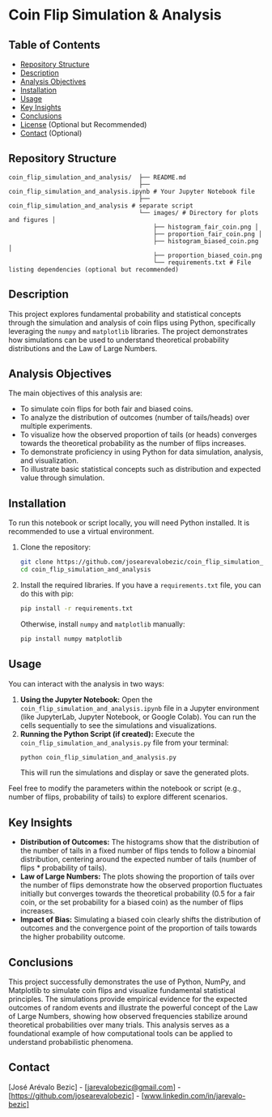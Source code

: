 # Coin Flip Simulation & Analysis

## Table of Contents

- [Repository Structure](#repository-structure)
- [Description](#description)
- [Analysis Objectives](#analysis-objectives)
- [Installation](#installation)
- [Usage](#usage)
- [Key Insights](#key-insights)
- [Conclusions](#conclusions)
- [License](#license) (Optional but Recommended)
- [Contact](#contact) (Optional)

## Repository Structure
```
coin_flip_simulation_and_analysis/  ├── README.md 
                                    ├── coin_flip_simulation_and_analysis.ipynb # Your Jupyter Notebook file 
                                    ├── coin_flip_simulation_and_analysis # separate script 
                                    └── images/ # Directory for plots and figures │ 
                                        ├── histogram_fair_coin.png │ 
                                        ├── proportion_fair_coin.png │ 
                                        ├── histogram_biased_coin.png │ 
                                        ├── proportion_biased_coin.png 
                                        └── requirements.txt # File listing dependencies (optional but recommended)
```

## Description
This project explores fundamental probability and statistical concepts through the simulation and analysis of coin flips using Python, specifically leveraging the `numpy` and `matplotlib` libraries. The project demonstrates how simulations can be used to understand theoretical probability distributions and the Law of Large Numbers.

## Analysis Objectives
The main objectives of this analysis are:
- To simulate coin flips for both fair and biased coins.
- To analyze the distribution of outcomes (number of tails/heads) over multiple experiments.
- To visualize how the observed proportion of tails (or heads) converges towards the theoretical probability as the number of flips increases.
- To demonstrate proficiency in using Python for data simulation, analysis, and visualization.
- To illustrate basic statistical concepts such as distribution and expected value through simulation.

## Installation
To run this notebook or script locally, you will need Python installed. It is recommended to use a virtual environment.

1.  Clone the repository:
    ```bash
    git clone https://github.com/josearevalobezic/coin_flip_simulation_and_analysis.git
    cd coin_flip_simulation_and_analysis
    ```
2.  Install the required libraries. If you have a `requirements.txt` file, you can do this with pip:
    ```bash
    pip install -r requirements.txt
    ```
    Otherwise, install `numpy` and `matplotlib` manually:
    ```bash
    pip install numpy matplotlib
    ```

## Usage
You can interact with the analysis in two ways:

1.  **Using the Jupyter Notebook:** Open the `coin_flip_simulation_and_analysis.ipynb` file in a Jupyter environment (like JupyterLab, Jupyter Notebook, or Google Colab). You can run the cells sequentially to see the simulations and visualizations.
2.  **Running the Python Script (if created):** Execute the `coin_flip_simulation_and_analysis.py` file from your terminal:
    ```bash
    python coin_flip_simulation_and_analysis.py
    ```
    This will run the simulations and display or save the generated plots.

Feel free to modify the parameters within the notebook or script (e.g., number of flips, probability of tails) to explore different scenarios.

## Key Insights
*   **Distribution of Outcomes:** The histograms show that the distribution of the number of tails in a fixed number of flips tends to follow a binomial distribution, centering around the expected number of tails (number of flips * probability of tails).
*   **Law of Large Numbers:** The plots showing the proportion of tails over the number of flips demonstrate how the observed proportion fluctuates initially but converges towards the theoretical probability (0.5 for a fair coin, or the set probability for a biased coin) as the number of flips increases.
*   **Impact of Bias:** Simulating a biased coin clearly shifts the distribution of outcomes and the convergence point of the proportion of tails towards the higher probability outcome.

## Conclusions
This project successfully demonstrates the use of Python, NumPy, and Matplotlib to simulate coin flips and visualize fundamental statistical principles. The simulations provide empirical evidence for the expected outcomes of random events and illustrate the powerful concept of the Law of Large Numbers, showing how observed frequencies stabilize around theoretical probabilities over many trials. This analysis serves as a foundational example of how computational tools can be applied to understand probabilistic phenomena.


## Contact
[José Arévalo Bezic] - [jarevalobezic@gmail.com] - [https://github.com/josearevalobezic] - [www.linkedin.com/in/jarevalo-bezic]
